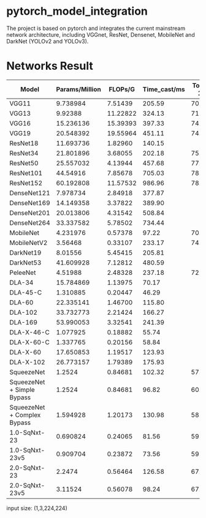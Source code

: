 # pytorch_model_integration
The project is based on pytorch and integrates the current mainstream network architecture, including VGGnet, ResNet, Densenet, MobileNet and DarkNet (YOLOv2 and YOLOv3).

# Networks Result
| Model       | Params/Million | FLOPs/G  | Time_cast/ms | Top-1 | Top-5 |
| ----------- | -------------- | -------- | ------------ | ----- | ----- |
| VGG11       | 9.738984       | 7.51439  | 205.59       | 70.4  | 89.6  |
| VGG13       | 9.92388        | 11.22822 | 324.13       | 71.3  | 90.1  |
| VGG16       | 15.236136      | 15.39393 | 397.33       | 74.4  | 91.9  |
| VGG19       | 20.548392      | 19.55964 | 451.11       | 74.5  | 92.0  |
| ResNet18    | 11.693736      | 1.82960  | 140.15       |       |       |
| ResNet34    | 21.801896      | 3.68055  | 202.18       | 75.81 | 92.6  |
| ResNet50    | 25.557032      | 4.13944  | 457.68       | 77.15 | 93.29 |
| ResNet101   | 44.54916       | 7.85678  | 705.03       | 78.25 | 93.95 |
| ResNet152   | 60.192808      | 11.57532 | 986.96       | 78.57 | 94.29 |
| DenseNet121 | 7.978734       | 2.84918  | 377.87       |       |       |
| DenseNet169 | 14.149358      | 3.37822  | 389.90       |       |       |
| DenseNet201 | 20.013806      | 4.31542  | 508.84       |       |       |
| DenseNet264 | 33.337582      | 5.78502  | 734.44       |       |       |
| MobileNet   | 4.231976       | 0.57378  | 97.22        | 70.60 |       |
| MobileNetV2 | 3.56468        | 0.33107  | 233.17       | 74.07 |       |
| DarkNet19   | 8.01556        | 5.45415  | 205.81       |       |       |
| DarkNet53   | 41.609928      | 7.12812  | 480.59       |       |       |
| PeleeNet    | 4.51988        | 2.48328  | 237.18       | 72.6  | 90.6  |
| DLA-34      | 15.784869      | 1.13975  | 70.17        |       |       |
| DLA-45-C    | 1.310885       | 0.20447  | 46.29        |       |       |
| DLA-60      | 22.335141      | 1.46700  | 115.80       |       |       |
| DLA-102     | 33.732773      | 2.21424  | 166.27       |       |       |
| DLA-169     | 53.990053      | 3.32541  | 241.39       |       |       |
| DLA-X-46-C  | 1.077925       | 0.18882  | 55.74        |       |       |
| DLA-X-60-C  | 1.337765       | 0.20156  | 58.84        |       |       |
| DLA-X-60    | 17.650853      | 1.19517  | 123.93       |       |       |
| DLA-X-102   | 26.773157      | 1.79389  | 175.93       |       |       |
| SqueezeNet  | 1.2524         | 0.84681  | 102.32       | 57.5  | 80.3  |
| SqueezeNet + Simple Bypass   | 1.2524 | 0.84681  | 96.82|60.4  | 82.5  |
|SqueezeNet + Complex Bypass   | 1.594928 | 1.20173  |130.98 |58.8| 82.0 |
|1.0-SqNxt-23|0.690824|0.24065|81.56|59.05|82.60|
|1.0-SqNxt-23v5|0.909704|0.23872|73.56|59.24|82.41|
|2.0-SqNxt-23|2.2474|0.56464|126.58|67.18|88.17|
|2.0-SqNxt-23v5|3.11524|0.56078|98.24|67.44|88.20|


input size: (1,3,224,224)
